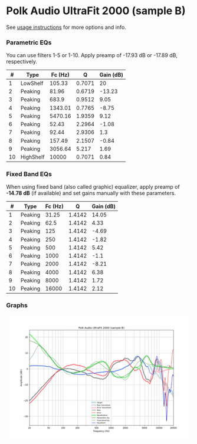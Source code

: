 # Polk Audio UltraFit 2000 (sample B)
See [usage instructions](https://github.com/jaakkopasanen/AutoEq#usage) for more options and info.

### Parametric EQs
You can use filters 1-5 or 1-10. Apply preamp of -17.93 dB or -17.89 dB, respectively.

|   # | Type      |   Fc (Hz) |      Q |   Gain (dB) |
|-----|-----------|-----------|--------|-------------|
|   1 | LowShelf  |    105.33 | 0.7071 |       20    |
|   2 | Peaking   |     81.96 | 0.6719 |      -13.23 |
|   3 | Peaking   |    683.9  | 0.9512 |        9.05 |
|   4 | Peaking   |   1343.01 | 0.7765 |       -8.75 |
|   5 | Peaking   |   5470.16 | 1.9359 |        9.12 |
|   6 | Peaking   |     52.43 | 2.2964 |       -1.08 |
|   7 | Peaking   |     92.44 | 2.9306 |        1.3  |
|   8 | Peaking   |    157.49 | 2.1507 |       -0.84 |
|   9 | Peaking   |   3056.64 | 5.217  |        1.69 |
|  10 | HighShelf |  10000    | 0.7071 |        0.84 |

### Fixed Band EQs
When using fixed band (also called graphic) equalizer, apply preamp of **-14.78 dB** (if available) and set gains manually with these parameters.

|   # | Type    |   Fc (Hz) |      Q |   Gain (dB) |
|-----|---------|-----------|--------|-------------|
|   1 | Peaking |     31.25 | 1.4142 |       14.05 |
|   2 | Peaking |     62.5  | 1.4142 |        4.33 |
|   3 | Peaking |    125    | 1.4142 |       -4.69 |
|   4 | Peaking |    250    | 1.4142 |       -1.82 |
|   5 | Peaking |    500    | 1.4142 |        5.42 |
|   6 | Peaking |   1000    | 1.4142 |       -1.1  |
|   7 | Peaking |   2000    | 1.4142 |       -8.21 |
|   8 | Peaking |   4000    | 1.4142 |        6.38 |
|   9 | Peaking |   8000    | 1.4142 |        1.72 |
|  10 | Peaking |  16000    | 1.4142 |        2.12 |

### Graphs
![](./Polk%20Audio%20UltraFit%202000%20(sample%20B).png)
